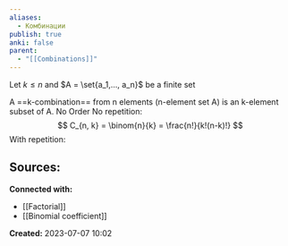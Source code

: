 ```yaml
---
aliases:
  - Комбинации
publish: true
anki: false
parent:
  - "[[Combinations]]"
---
```

Let $k \leq n$  and $A = \set{a_1,..., a_n}$ be a finite set

A ==k-combination== from n elements (n-element set A) is an k-element subset of A. No Order
No repetition:
$$
C_{n, k} = \binom{n}{k} = \frac{n!}{k!(n-k)!}
$$
With repetition:






**Sources:**
- 


**Connected with:**
- [[Factorial]]
- [[Binomial coefficient]]



**Created:** 2023-07-07 10:02